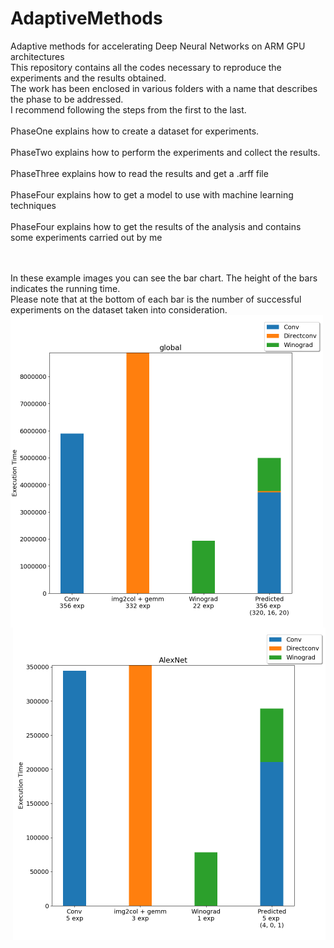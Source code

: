 # AdaptiveMethods
Adaptive methods for accelerating Deep Neural Networks on ARM GPU architectures
<br/>
This repository contains all the codes necessary to reproduce the experiments and the results obtained.
<br/>
The work has been enclosed in various folders with a name that describes the phase to be addressed.
<br/>
I recommend following the steps from the first to the last.
<br/><br/>
PhaseOne explains how to create a dataset for experiments.
<br/><br/>
PhaseTwo explains how to perform the experiments and collect the results.
<br/><br/>
PhaseThree explains how to read the results and get a .arff file
<br/><br/>
PhaseFour explains how to get a model to use with machine learning techniques
<br/><br/>
PhaseFour explains how to get the results of the analysis and contains some experiments carried out by me


<br/><br/>
In these example images you can see the bar chart.
The height of the bars indicates the running time.
<br/>
Please note that at the bottom of each bar is the number of successful experiments on the dataset taken into consideration.
<img align="left" width="500" height="500" src="PhaseFive/results/decisionTreeALL/default/img/global.png?raw=true">
<img align="right" width="500" height="500" src="PhaseFive/results/decisionTreeALL/default/img/AlexNet.png?raw=true">

